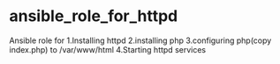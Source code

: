 # ansible_role_for_httpd
Ansible role for
1.Installing httpd
2.installing php
3.configuring php(copy index.php) to /var/www/html
4.Starting httpd services
